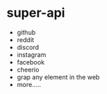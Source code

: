 # super-api
- github
- reddit
- discord
- instagram
- facebook
- cheerio
- grap any element in the web
- more.....
